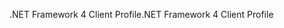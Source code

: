 <span data-ttu-id="e9ca5-101">.NET Framework 4 Client Profile</span><span class="sxs-lookup"><span data-stu-id="e9ca5-101">.NET Framework 4 Client Profile</span></span>